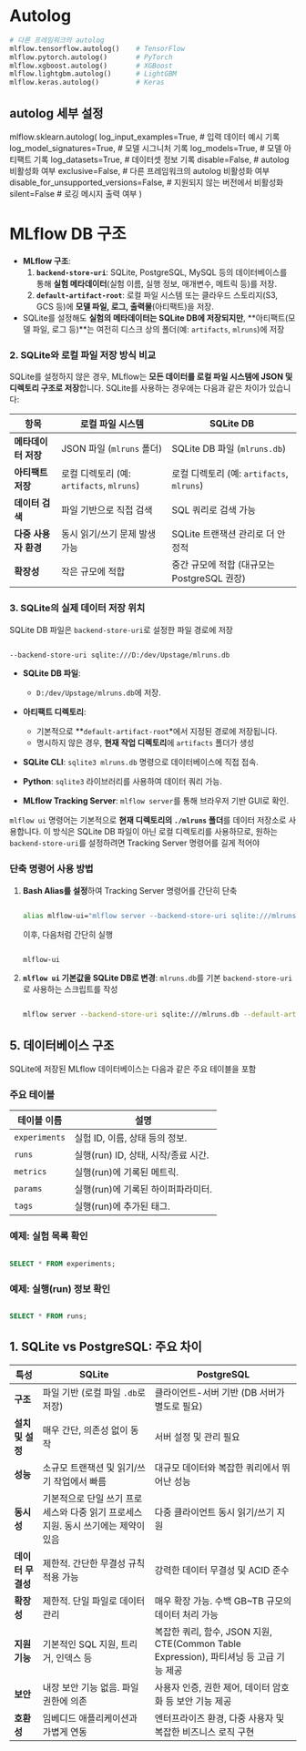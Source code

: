 # Autolog

```python
# 다른 프레임워크의 autolog
mlflow.tensorflow.autolog()    # TensorFlow
mlflow.pytorch.autolog()       # PyTorch
mlflow.xgboost.autolog()       # XGBoost
mlflow.lightgbm.autolog()      # LightGBM
mlflow.keras.autolog()         # Keras
```

## autolog 세부 설정

mlflow.sklearn.autolog(
log_input_examples=True,    # 입력 데이터 예시 기록
log_model_signatures=True,  # 모델 시그니처 기록
log_models=True,           # 모델 아티팩트 기록
log_datasets=True,         # 데이터셋 정보 기록
disable=False,             # autolog 비활성화 여부
exclusive=False,           # 다른 프레임워크의 autolog 비활성화 여부
disable_for_unsupported_versions=False,  # 지원되지 않는 버전에서 비활성화
silent=False              # 로깅 메시지 출력 여부
)

# MLflow DB 구조

- **MLflow 구조**:
    1. **`backend-store-uri`**: SQLite, PostgreSQL, MySQL 등의 데이터베이스를 통해 **실험 메타데이터**(실험 이름, 실행 정보, 매개변수, 메트릭 등)를 저장.
    2. **`default-artifact-root`**: 로컬 파일 시스템 또는 클라우드 스토리지(S3, GCS 등)에 **모델 파일, 로그, 출력물**(아티팩트)을 저장.
- SQLite를 설정해도 **실험의 메타데이터는 SQLite DB에 저장되지만**, **아티팩트(모델 파일, 로그 등)**는 여전히 디스크 상의 폴더(예: `artifacts`, `mlruns`)에 저장

### **2. SQLite와 로컬 파일 저장 방식 비교**

SQLite를 설정하지 않은 경우, MLflow는 **모든 데이터를 로컬 파일 시스템에 JSON 및 디렉토리 구조로 저장**합니다. SQLite를 사용하는 경우에는 다음과 같은 차이가 있습니다:

| 항목 | 로컬 파일 시스템 | SQLite DB |
| --- | --- | --- |
| **메타데이터 저장** | JSON 파일 (`mlruns` 폴더) | SQLite DB 파일 (`mlruns.db`) |
| **아티팩트 저장** | 로컬 디렉토리 (예: `artifacts`, `mlruns`) | 로컬 디렉토리 (예: `artifacts`, `mlruns`) |
| **데이터 검색** | 파일 기반으로 직접 검색 | SQL 쿼리로 검색 가능 |
| **다중 사용자 환경** | 동시 읽기/쓰기 문제 발생 가능 | SQLite 트랜잭션 관리로 더 안정적 |
| **확장성** | 작은 규모에 적합 | 중간 규모에 적합 (대규모는 PostgreSQL 권장) |

### **3. SQLite의 실제 데이터 저장 위치**

SQLite DB 파일은 `backend-store-uri`로 설정한 파일 경로에 저장

```bash

--backend-store-uri sqlite:///D:/dev/Upstage/mlruns.db

```

- **SQLite DB 파일**:
    - `D:/dev/Upstage/mlruns.db`에 저장.
- **아티팩트 디렉토리**:
    - 기본적으로 **`default-artifact-root`*에서 지정된 경로에 저장됩니다.
    - 명시하지 않은 경우, **현재 작업 디렉토리**에 `artifacts` 폴더가 생성

- **SQLite CLI**: `sqlite3 mlruns.db` 명령으로 데이터베이스에 직접 접속.
- **Python**: `sqlite3` 라이브러리를 사용하여 데이터 쿼리 가능.
- **MLflow Tracking Server**: `mlflow server`를 통해 브라우저 기반 GUI로 확인.

`mlflow ui` 명령어는 기본적으로 **현재 디렉토리의 `./mlruns` 폴더**를 데이터 저장소로 사용합니다. 이 방식은 SQLite DB 파일이 아닌 로컬 디렉토리를 사용하므로, 원하는 `backend-store-uri`를 설정하려면 Tracking Server 명령어를 길게 적어야 

### **단축 명령어 사용 방법**

1. **Bash Alias를 설정**하여 Tracking Server 명령어를 간단히 단축
    
    ```bash
    
    alias mlflow-ui="mlflow server --backend-store-uri sqlite:///mlruns.db --default-artifact-root ./artifacts --host 0.0.0.0 --port 5000"
    
    ```
    
    이후, 다음처럼 간단히 실행
    
    ```bash
    
    mlflow-ui
    
    ```
    
2. **`mlflow ui` 기본값을 SQLite DB로 변경**:
`mlruns.db`를 기본 `backend-store-uri`로 사용하는 스크립트를 작성
    
    ```bash
    
    mlflow server --backend-store-uri sqlite:///mlruns.db --default-artifact-root ./artifa
    
    ```
    

## **5. 데이터베이스 구조**

SQLite에 저장된 MLflow 데이터베이스는 다음과 같은 주요 테이블을 포함

### 주요 테이블

| 테이블 이름 | 설명 |
| --- | --- |
| `experiments` | 실험 ID, 이름, 상태 등의 정보. |
| `runs` | 실행(run) ID, 상태, 시작/종료 시간. |
| `metrics` | 실행(run)에 기록된 메트릭. |
| `params` | 실행(run)에 기록된 하이퍼파라미터. |
| `tags` | 실행(run)에 추가된 태그. |

### 예제: 실험 목록 확인

```sql

SELECT * FROM experiments;

```

### 예제: 실행(run) 정보 확인

```sql

SELECT * FROM runs;

```

## **1. SQLite vs PostgreSQL: 주요 차이**

| 특성 | **SQLite** | **PostgreSQL** |
| --- | --- | --- |
| **구조** | 파일 기반 (로컬 파일 `.db`로 저장) | 클라이언트-서버 기반 (DB 서버가 별도로 필요) |
| **설치 및 설정** | 매우 간단, 의존성 없이 동작 | 서버 설정 및 관리 필요 |
| **성능** | 소규모 트랜잭션 및 읽기/쓰기 작업에서 빠름 | 대규모 데이터와 복잡한 쿼리에서 뛰어난 성능 |
| **동시성** | 기본적으로 단일 쓰기 프로세스와 다중 읽기 프로세스 지원. 동시 쓰기에는 제약이 있음 | 다중 클라이언트 동시 읽기/쓰기 지원 |
| **데이터 무결성** | 제한적. 간단한 무결성 규칙 적용 가능 | 강력한 데이터 무결성 및 ACID 준수 |
| **확장성** | 제한적. 단일 파일로 데이터 관리 | 매우 확장 가능. 수백 GB~TB 규모의 데이터 처리 가능 |
| **지원 기능** | 기본적인 SQL 지원, 트리거, 인덱스 등 | 복잡한 쿼리, 함수, JSON 지원, CTE(Common Table Expression), 파티셔닝 등 고급 기능 제공 |
| **보안** | 내장 보안 기능 없음. 파일 권한에 의존 | 사용자 인증, 권한 제어, 데이터 암호화 등 보안 기능 제공 |
| **호환성** | 임베디드 애플리케이션과 가볍게 연동 | 엔터프라이즈 환경, 다중 사용자 및 복잡한 비즈니스 로직 구현 |